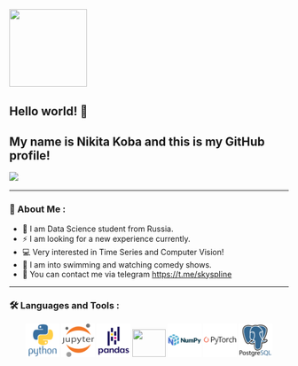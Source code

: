 <img src="https://media.giphy.com/media/du3J3cXyzhj75IOgvA/giphy.gif" width="140" height="140" />

<h2 align="left">Hello world! 👋</h2>
<h2 align="left">My name is Nikita Koba and this is my GitHub profile!</h2>

![](https://komarev.com/ghpvc/?username=ZeroSpline)

---

<h3 align="left">📝 About Me :</h3>

- 🚀 I am Data Science student from Russia.
- ⚡ I am looking for a new experience currently.
- 💻 Very interested in Time Series and Computer Vision!
- 🌊 I am into swimming and watching comedy shows.
- 💬 You can contact me via telegram https://t.me/skyspline

---

<h3 align="left">🛠 Languages and Tools :</h3>

<div id="header" align="center">
<img src="https://github.com/devicons/devicon/blob/master/icons/python/python-original-wordmark.svg" width="60" height="60" />
<img src="https://github.com/devicons/devicon/blob/master/icons/jupyter/jupyter-original-wordmark.svg" width="60" height="60" />
<img src="https://github.com/devicons/devicon/blob/master/icons/pandas/pandas-original-wordmark.svg" width="60" height="60" />
<img src="https://camo.githubusercontent.com/ceadf8d37c3b54d631a2824c6a36d1efedf9f6a44239a7deece27aa384607d9c/68747470733a2f2f75706c6f61642e77696b696d656469612e6f72672f77696b6970656469612f636f6d6d6f6e732f7468756d622f302f30352f5363696b69745f6c6561726e5f6c6f676f5f736d616c6c2e7376672f32363070782d5363696b69745f6c6561726e5f6c6f676f5f736d616c6c2e7376672e706e67" width="60" height="50" />
<img src="https://github.com/devicons/devicon/blob/master/icons/numpy/numpy-original-wordmark.svg" width="60" height="60" />
<img src="https://github.com/devicons/devicon/blob/master/icons/pytorch/pytorch-original-wordmark.svg" width="60" height="60" />
<img src="https://github.com/devicons/devicon/blob/master/icons/postgresql/postgresql-original-wordmark.svg" width="60" height="60" />
</div>

<!--
**ZeroSpline/ZeroSpline** is a ✨ _special_ ✨ repository because its `README.md` (this file) appears on your GitHub profile.

Here are some ideas to get you started:

- 🔭 I’m currently working on ...
- 🌱 I’m currently learning ...
- 👯 I’m looking to collaborate on ...
- 🤔 I’m looking for help with ...
- 💬 Ask me about ...
- 📫 How to reach me: ...
- 😄 Pronouns: ...
- ⚡ Fun fact: ...
-->
